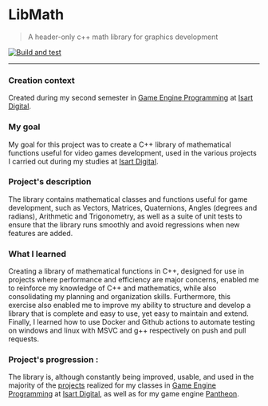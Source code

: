 # LibMath

> A header-only c++ math library for graphics development

[![Build and test](https://github.com/TheEkinnox/LibMath/actions/workflows/main.yml/badge.svg)](https://github.com/TheEkinnox/LibMath/actions/workflows/main.yml)

___

### Creation context

Created during my second semester in [Game Engine Programming](https://www.isart.ca/programmes/programmes-courts/programmeur-moteur-jeu-video/) at [Isart Digital](https://www.isart.ca/).

### My goal

My goal for this project was to create a C++ library of mathematical functions useful for video games development, used in the various projects I carried out during my studies at [Isart Digital](https://www.isart.ca/).

### Project's description

The library contains mathematical classes and functions useful for game development, such as Vectors, Matrices, Quaternions, Angles (degrees and radians), Arithmetic and Trigonometry, as well as a suite of unit tests to ensure that the library runs smoothly and avoid regressions when new features are added.

### What I learned

Creating a library of mathematical functions in C++, designed for use in projects where performance and efficiency are major concerns, enabled me to reinforce my knowledge of C++ and mathematics, while also consolidating my planning and organization skills. Furthermore, this exercise also enabled me to improve my ability to structure and develop a library that is complete and easy to use, yet easy to maintain and extend. Finally, I learned how to use Docker and Github actions to automate testing on windows and linux with MSVC and g++ respectively on push and pull requests.
### Project's progression :

The library is, although constantly being improved, usable, and used in the majority of the [projects](https://noxcorporation.net/en/projects) realized for my classes in [Game Engine Programming](https://www.isart.ca/programmes/programmes-courts/programmeur-moteur-jeu-video/) at [Isart Digital](https://www.isart.ca/), as well as for my game engine [Pantheon](https://noxcorporation.net/en/projects/pantheon).
